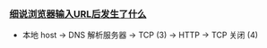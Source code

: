 ### [细说浏览器输入URL后发生了什么](https://segmentfault.com/a/1190000012092552)
- 本地 host -> DNS 解析服务器 -> TCP (3) -> HTTP -> TCP 关闭 (4)

### 